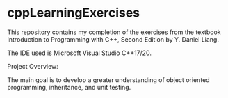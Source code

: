 # cppLearningExercises

This repository contains my completion of the exercises from the textbook Introduction to Programming with C++, Second Edition by Y. Daniel Liang. 

The IDE used is Microsoft Visual Studio C++17/20. 

Project Overview: 

The main goal is to develop a greater understanding of object oriented programming, inheritance, and unit testing. 
